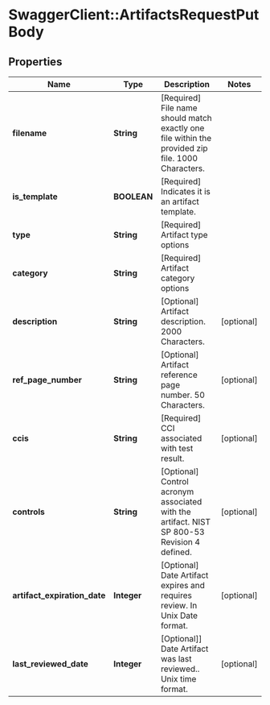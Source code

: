 # SwaggerClient::ArtifactsRequestPutBody

## Properties
Name | Type | Description | Notes
------------ | ------------- | ------------- | -------------
**filename** | **String** | [Required] File name should match exactly one file within the provided zip file. 1000 Characters. | 
**is_template** | **BOOLEAN** | [Required] Indicates it is an artifact template. | 
**type** | **String** | [Required] Artifact type options | 
**category** | **String** | [Required] Artifact category options | 
**description** | **String** | [Optional] Artifact description. 2000 Characters. | [optional] 
**ref_page_number** | **String** | [Optional] Artifact reference page number. 50 Characters. | [optional] 
**ccis** | **String** | [Required] CCI associated with test result. | [optional] 
**controls** | **String** | [Optional] Control acronym associated with the artifact. NIST SP 800-53 Revision 4 defined. | [optional] 
**artifact_expiration_date** | **Integer** | [Optional] Date Artifact expires and requires review. In Unix Date format. | [optional] 
**last_reviewed_date** | **Integer** | [Optional]] Date Artifact was last reviewed.. Unix time format. | [optional] 

